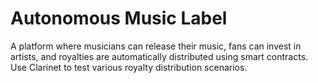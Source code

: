 # Autonomous Music Label
A platform where musicians can release their music, fans can invest in artists, and royalties are automatically distributed using smart contracts. Use Clarinet to test various royalty distribution scenarios.
